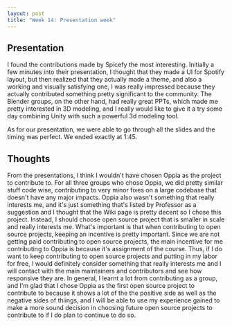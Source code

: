 ```yaml
---
layout: post
title: "Week 14: Presentation week"
---
```


## Presentation

I found the contributions made by Spicefy the most interesting. Initially a few minutes into their presentation, I thought that they made a UI for Spotify layout, but then realized that they actually made a theme, and also a working and visually satisfying one, I was really impressed because they actually contributed something pretty significant to the community. The Blender groups, on the other hand, had really great PPTs, which made me pretty interested in 3D modeling, and I really would like to give it a try some day combining Unity with such a powerful 3d modeling tool. 

As for our presentation, we were able to go through all the slides and the timing was perfect. We ended exactly at 1:45. 

## Thoughts

From the presentations, I think I wouldn't have chosen Oppia as the project to contribute to. For all three groups who chose Oppia, we did pretty similar stuff code wise, contributing to very minor fixes on a large codebase that doesn't have any major impacts. Oppia also wasn't something that really interests me, and it's just something that's listed by Professor as a suggestion and I thought that the Wiki page is pretty decent so I chose this project. Instead, I should choose open source project that is smaller in scale and really interests me. What's important is that when contributing to open source projects, keeping an incentive is pretty important. Since we are not getting paid contributing to open source projects, the main incentive for me contributing to Oppia is because it's assignment of the course. Thus, if I do want to keep contributing to open source projects and putting in my labor for free, I would definitely consider something that really interests me and I will contact with the main maintainers and contributors and see how responsive they are. In general, I learnt a lot from contributing as a group, and I'm glad that I chose Oppia as the first open source project to contribute to because it shows a lot of the the positive side as well as the negative sides of thiings, and I will be able to use my experience gained to make a more sound decision in choosing future open source projects to contribute to if I do plan to continue to do so.